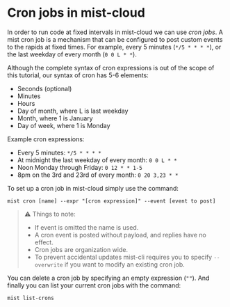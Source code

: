# Cron jobs in mist-cloud

In order to run code at fixed intervals in mist-cloud we can use _cron jobs_. A mist cron job is a mechanism that can be configured to post custom events to the rapids at fixed times. For example, every 5 minutes (`*/5 * * * *`), or the last weekday of every month (`0 0 L * *`).

Although the complete syntax of cron expressions is out of the scope of this tutorial, our syntax of cron has 5-6 elements:
* Seconds (optional)
* Minutes
* Hours
* Day of month, where L is last weekday
* Month, where 1 is January
* Day of week, where 1 is Monday

Example cron expressions:
* Every 5 minutes: `*/5 * * * *`
* At midnight the last weekday of every month: `0 0 L * *`
* Noon Monday through Friday: `0 12 * * 1-5`
* 8pm on the 3rd and 23rd of every month: `0 20 3,23 * *`

To set up a cron job in mist-cloud simply use the command:

```
mist cron [name] --expr "[cron expression]" --event [event to post]
```

> ⚠ Things to note:
> * If event is omitted the name is used. 
> * A cron event is posted without payload, and replies have no effect. 
> * Cron jobs are organization wide.
> * To prevent accidental updates mist-cli requires you to specify `--overwrite` if you want to modify an existing cron job. 

You can delete a cron job by specifying an empty expression (`""`). And finally you can list your current cron jobs with the command:

```
mist list-crons
```
